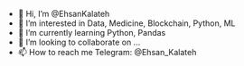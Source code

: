- 👋 Hi, I’m @EhsanKalateh
- 👀 I’m interested in Data, Medicine, Blockchain, Python, ML
- 🌱 I’m currently learning Python, Pandas
- 💞️ I’m looking to collaborate on ...
- 📫 How to reach me Telegram: @Ehsan_Kalateh

<!---
EhsanKalateh/EhsanKalateh is a ✨ special ✨ repository because its `README.md` (this file) appears on your GitHub profile.
You can click the Preview link to take a look at your changes.
--->
